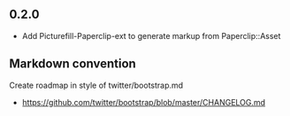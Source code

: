 ## 0.2.0

- Add Picturefill-Paperclip-ext to generate markup from Paperclip::Asset


## Markdown convention

Create roadmap in style of twitter/bootstrap.md

- https://github.com/twitter/bootstrap/blob/master/CHANGELOG.md
